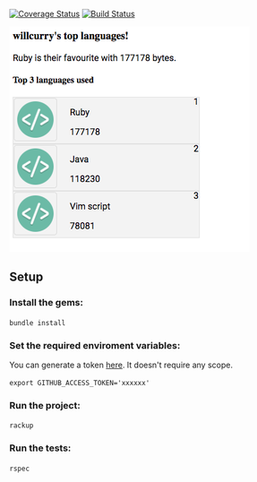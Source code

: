 [![Coverage Status](https://coveralls.io/repos/github/willcurry/favourite-language/badge.svg?branch=master&service=github)](https://coveralls.io/github/willcurry/favourite-language?branch=master)
[![Build Status](https://travis-ci.org/willcurry/favourite-language.svg?branch=master)](https://travis-ci.org/willcurry/favourite-language)

![alt text](https://github.com/willcurry/favourite-language/blob/master/languages.png)

## Setup

### Install the gems:

`bundle install`

### Set the required enviroment variables:

You can generate a token [here](https://github.com/settings/tokens). It doesn't require any scope.

`export GITHUB_ACCESS_TOKEN='xxxxxx'`

### Run the project:

`rackup`

### Run the tests:

`rspec`

